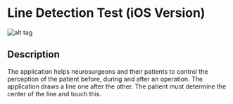 # Line Detection Test (iOS Version)
![alt tag](https://cloud.githubusercontent.com/assets/7879175/13755363/2dd52860-ea1b-11e5-9499-d79ed8c74d71.png)

## Description
The application helps neurosurgeons and their patients to control 
the perception of the patient before, during and after an operation.
The application draws a line one after the other. The patient must determine the center of the line and touch this. 

